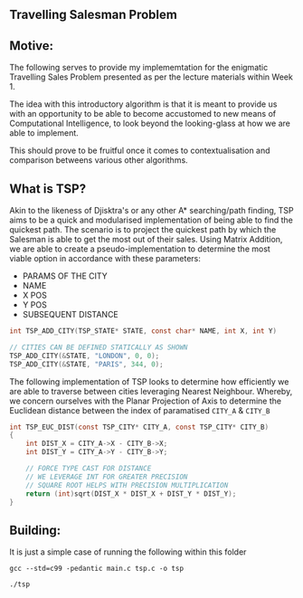 ## Travelling Salesman Problem

## Motive:

The following serves to provide my implememtation for the enigmatic Travelling Sales Problem presented as per the lecture materials within Week 1.

The idea with this introductory algorithm is that it is meant to provide us with an opportunity to be able to become accustomed to new means of Computational Intelligence, to look beyond the looking-glass at how we are able to implement.

This should prove to be fruitful once it comes to contextualisation and comparison betweens various other algorithms.

## What is TSP?

Akin to the likeness of Djisktra's or any other A* searching/path finding, TSP aims to be a quick and modularised implementation of being able to find the quickest path. The scenario is to project the quickest path by which the Salesman is able to get the most out of their sales.
Using Matrix Addition, we are able to create a pseudo-implementation to determine the most viable option in accordance with these parameters:

  - PARAMS OF THE CITY
  - NAME
  - X POS
  - Y POS
  - SUBSEQUENT DISTANCE

```c
int TSP_ADD_CITY(TSP_STATE* STATE, const char* NAME, int X, int Y)

// CITIES CAN BE DEFINED STATICALLY AS SHOWN
TSP_ADD_CITY(&STATE, "LONDON", 0, 0);
TSP_ADD_CITY(&STATE, "PARIS", 344, 0);
``` 

The following implementation of TSP looks to determine how efficiently we are able to traverse between cities leveraging Nearest Neighbour. Whereby, we concern ourselves with the Planar Projection of Axis to determine the Euclidean distance between the index of paramatised ``CITY_A`` & ``CITY_B``

```c
int TSP_EUC_DIST(const TSP_CITY* CITY_A, const TSP_CITY* CITY_B) 
{
    int DIST_X = CITY_A->X - CITY_B->X;
    int DIST_Y = CITY_A->Y - CITY_B->Y;

    // FORCE TYPE CAST FOR DISTANCE
    // WE LEVERAGE INT FOR GREATER PRECISION
    // SQUARE ROOT HELPS WITH PRECISION MULTIPLICATION
    return (int)sqrt(DIST_X * DIST_X + DIST_Y * DIST_Y);
}
```

## Building:

It is just a simple case of running the following within this folder 
```
gcc --std=c99 -pedantic main.c tsp.c -o tsp

./tsp
